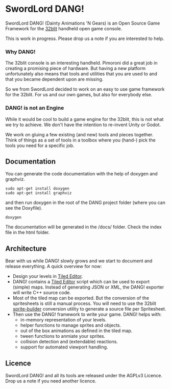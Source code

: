 # SwordLord DANG!
SwordLord DANG! (Dainty Animations 'N Gears) is an Open Source Game Framework for the [32blit](https://32blit.com/) handheld open game console.

This is work in progress. Please drop us a note if you are interested to help.

### Why DANG!
The 32blit console is an interesting handheld. Pimoroni did a great job in creating a promising piece of hardware. But having a new platform unfortunately also means that tools and utilities that you are used to and that you became dependent upon are missing.

So we from SwordLord decided to work on an easy to use game framework for the 32blit. For us and our own games, but also for everybody else.

### DANG! is not an Engine
While it would be cool to build a game engine for the 32blit, this is not what we try to achieve. We don't have the intention to re-invent Unity or Godot.

We work on gluing a few existing (and new) tools and pieces together. Think of things as a set of tools in a toolbox where you (hand-) pick the tools you need for a specific job.

## Documentation
You can generate the code documentation with the help of doxygen and graphviz.

```
sudo apt-get install doxygen
sudo apt-get install graphviz
```

and then run doxygen in the root of the DANG project folder (where you can see the Doxyfile).

```
doxygen
```
 
The documentation will be generated in the /docs/ folder. Check the index file in the html folder.

## Architecture
Bear with us while DANG! slowly grows and we start to document and release everything. A quick overview for now:

- Design your levels in [Tiled Editor](https://www.mapeditor.org/).
- DANG! contains a [Tiled Editor](https://www.mapeditor.org/) script which can be used to export (simple) maps. Instead of generating JSON or XML, the DANG! exporter will write C++ source code.
- Most of the tiled map can be exported. But the conversion of the spritesheets is still a manual process. You will need to use the 32blit [sprite-builder](https://github.com/pimoroni/32blit-beta/blob/master/tools/sprite-builder) conversion utility to generate a source file per Spritesheet.
- Then use the DANG! framework to write your game. DANG! helps with:
    - in-memory representation of your levels.
    - helper functions to manage sprites and objects.
    - out of the box animations as defined in the tiled map.
    - tween functions to anmiate your sprites.
    - collision detection and (extendable) reactions.
    - support for automated viewport handling.

## Licence
SwordLord DANG! and all its tools are released under the AGPLv3 Licence. Drop us a note if you need another licence.
